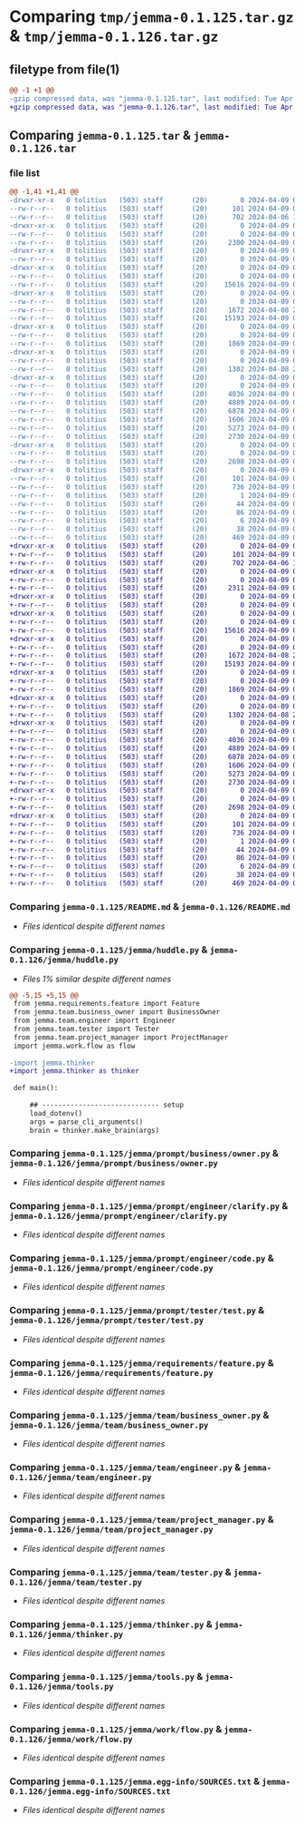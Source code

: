 # Comparing `tmp/jemma-0.1.125.tar.gz` & `tmp/jemma-0.1.126.tar.gz`

## filetype from file(1)

```diff
@@ -1 +1 @@
-gzip compressed data, was "jemma-0.1.125.tar", last modified: Tue Apr  9 05:46:32 2024, max compression
+gzip compressed data, was "jemma-0.1.126.tar", last modified: Tue Apr  9 05:48:30 2024, max compression
```

## Comparing `jemma-0.1.125.tar` & `jemma-0.1.126.tar`

### file list

```diff
@@ -1,41 +1,41 @@
-drwxr-xr-x   0 tolitius   (503) staff       (20)        0 2024-04-09 05:46:32.911827 jemma-0.1.125/
--rw-r--r--   0 tolitius   (503) staff       (20)      101 2024-04-09 05:46:32.911193 jemma-0.1.125/PKG-INFO
--rw-r--r--   0 tolitius   (503) staff       (20)      702 2024-04-06 17:47:19.000000 jemma-0.1.125/README.md
-drwxr-xr-x   0 tolitius   (503) staff       (20)        0 2024-04-09 05:46:32.886434 jemma-0.1.125/jemma/
--rw-r--r--   0 tolitius   (503) staff       (20)        0 2024-04-09 05:18:01.000000 jemma-0.1.125/jemma/__init__.py
--rw-r--r--   0 tolitius   (503) staff       (20)     2300 2024-04-09 05:46:09.000000 jemma-0.1.125/jemma/huddle.py
-drwxr-xr-x   0 tolitius   (503) staff       (20)        0 2024-04-09 05:46:32.893488 jemma-0.1.125/jemma/prompt/
--rw-r--r--   0 tolitius   (503) staff       (20)        0 2024-04-09 05:29:33.000000 jemma-0.1.125/jemma/prompt/__init__.py
-drwxr-xr-x   0 tolitius   (503) staff       (20)        0 2024-04-09 05:46:32.895346 jemma-0.1.125/jemma/prompt/business/
--rw-r--r--   0 tolitius   (503) staff       (20)        0 2024-04-09 05:29:44.000000 jemma-0.1.125/jemma/prompt/business/__init__.py
--rw-r--r--   0 tolitius   (503) staff       (20)    15616 2024-04-09 00:41:16.000000 jemma-0.1.125/jemma/prompt/business/owner.py
-drwxr-xr-x   0 tolitius   (503) staff       (20)        0 2024-04-09 05:46:32.898594 jemma-0.1.125/jemma/prompt/engineer/
--rw-r--r--   0 tolitius   (503) staff       (20)        0 2024-04-09 05:29:40.000000 jemma-0.1.125/jemma/prompt/engineer/__init__.py
--rw-r--r--   0 tolitius   (503) staff       (20)     1672 2024-04-08 20:02:41.000000 jemma-0.1.125/jemma/prompt/engineer/clarify.py
--rw-r--r--   0 tolitius   (503) staff       (20)    15193 2024-04-09 02:59:54.000000 jemma-0.1.125/jemma/prompt/engineer/code.py
-drwxr-xr-x   0 tolitius   (503) staff       (20)        0 2024-04-09 05:46:32.900553 jemma-0.1.125/jemma/prompt/tester/
--rw-r--r--   0 tolitius   (503) staff       (20)        0 2024-04-09 05:29:52.000000 jemma-0.1.125/jemma/prompt/tester/__init__.py
--rw-r--r--   0 tolitius   (503) staff       (20)     1869 2024-04-09 05:44:45.000000 jemma-0.1.125/jemma/prompt/tester/test.py
-drwxr-xr-x   0 tolitius   (503) staff       (20)        0 2024-04-09 05:46:32.902487 jemma-0.1.125/jemma/requirements/
--rw-r--r--   0 tolitius   (503) staff       (20)        0 2024-04-09 05:29:18.000000 jemma-0.1.125/jemma/requirements/__init__.py
--rw-r--r--   0 tolitius   (503) staff       (20)     1302 2024-04-08 23:31:38.000000 jemma-0.1.125/jemma/requirements/feature.py
-drwxr-xr-x   0 tolitius   (503) staff       (20)        0 2024-04-09 05:46:32.907890 jemma-0.1.125/jemma/team/
--rw-r--r--   0 tolitius   (503) staff       (20)        0 2024-04-09 05:29:16.000000 jemma-0.1.125/jemma/team/__init__.py
--rw-r--r--   0 tolitius   (503) staff       (20)     4036 2024-04-09 05:43:50.000000 jemma-0.1.125/jemma/team/business_owner.py
--rw-r--r--   0 tolitius   (503) staff       (20)     4889 2024-04-09 05:43:59.000000 jemma-0.1.125/jemma/team/engineer.py
--rw-r--r--   0 tolitius   (503) staff       (20)     6878 2024-04-09 05:44:06.000000 jemma-0.1.125/jemma/team/project_manager.py
--rw-r--r--   0 tolitius   (503) staff       (20)     1606 2024-04-09 05:44:11.000000 jemma-0.1.125/jemma/team/tester.py
--rw-r--r--   0 tolitius   (503) staff       (20)     5273 2024-04-09 05:46:20.000000 jemma-0.1.125/jemma/thinker.py
--rw-r--r--   0 tolitius   (503) staff       (20)     2730 2024-04-09 01:01:04.000000 jemma-0.1.125/jemma/tools.py
-drwxr-xr-x   0 tolitius   (503) staff       (20)        0 2024-04-09 05:46:32.910078 jemma-0.1.125/jemma/work/
--rw-r--r--   0 tolitius   (503) staff       (20)        0 2024-04-09 05:29:26.000000 jemma-0.1.125/jemma/work/__init__.py
--rw-r--r--   0 tolitius   (503) staff       (20)     2698 2024-04-09 05:43:40.000000 jemma-0.1.125/jemma/work/flow.py
-drwxr-xr-x   0 tolitius   (503) staff       (20)        0 2024-04-09 05:46:32.892412 jemma-0.1.125/jemma.egg-info/
--rw-r--r--   0 tolitius   (503) staff       (20)      101 2024-04-09 05:46:32.000000 jemma-0.1.125/jemma.egg-info/PKG-INFO
--rw-r--r--   0 tolitius   (503) staff       (20)      736 2024-04-09 05:46:32.000000 jemma-0.1.125/jemma.egg-info/SOURCES.txt
--rw-r--r--   0 tolitius   (503) staff       (20)        1 2024-04-09 05:46:32.000000 jemma-0.1.125/jemma.egg-info/dependency_links.txt
--rw-r--r--   0 tolitius   (503) staff       (20)       44 2024-04-09 05:46:32.000000 jemma-0.1.125/jemma.egg-info/entry_points.txt
--rw-r--r--   0 tolitius   (503) staff       (20)       86 2024-04-09 05:46:32.000000 jemma-0.1.125/jemma.egg-info/requires.txt
--rw-r--r--   0 tolitius   (503) staff       (20)        6 2024-04-09 05:46:32.000000 jemma-0.1.125/jemma.egg-info/top_level.txt
--rw-r--r--   0 tolitius   (503) staff       (20)       38 2024-04-09 05:46:32.912024 jemma-0.1.125/setup.cfg
--rw-r--r--   0 tolitius   (503) staff       (20)      469 2024-04-09 05:46:27.000000 jemma-0.1.125/setup.py
+drwxr-xr-x   0 tolitius   (503) staff       (20)        0 2024-04-09 05:48:30.183342 jemma-0.1.126/
+-rw-r--r--   0 tolitius   (503) staff       (20)      101 2024-04-09 05:48:30.182615 jemma-0.1.126/PKG-INFO
+-rw-r--r--   0 tolitius   (503) staff       (20)      702 2024-04-06 17:47:19.000000 jemma-0.1.126/README.md
+drwxr-xr-x   0 tolitius   (503) staff       (20)        0 2024-04-09 05:48:30.156165 jemma-0.1.126/jemma/
+-rw-r--r--   0 tolitius   (503) staff       (20)        0 2024-04-09 05:18:01.000000 jemma-0.1.126/jemma/__init__.py
+-rw-r--r--   0 tolitius   (503) staff       (20)     2311 2024-04-09 05:47:27.000000 jemma-0.1.126/jemma/huddle.py
+drwxr-xr-x   0 tolitius   (503) staff       (20)        0 2024-04-09 05:48:30.162610 jemma-0.1.126/jemma/prompt/
+-rw-r--r--   0 tolitius   (503) staff       (20)        0 2024-04-09 05:29:33.000000 jemma-0.1.126/jemma/prompt/__init__.py
+drwxr-xr-x   0 tolitius   (503) staff       (20)        0 2024-04-09 05:48:30.164759 jemma-0.1.126/jemma/prompt/business/
+-rw-r--r--   0 tolitius   (503) staff       (20)        0 2024-04-09 05:29:44.000000 jemma-0.1.126/jemma/prompt/business/__init__.py
+-rw-r--r--   0 tolitius   (503) staff       (20)    15616 2024-04-09 00:41:16.000000 jemma-0.1.126/jemma/prompt/business/owner.py
+drwxr-xr-x   0 tolitius   (503) staff       (20)        0 2024-04-09 05:48:30.168493 jemma-0.1.126/jemma/prompt/engineer/
+-rw-r--r--   0 tolitius   (503) staff       (20)        0 2024-04-09 05:29:40.000000 jemma-0.1.126/jemma/prompt/engineer/__init__.py
+-rw-r--r--   0 tolitius   (503) staff       (20)     1672 2024-04-08 20:02:41.000000 jemma-0.1.126/jemma/prompt/engineer/clarify.py
+-rw-r--r--   0 tolitius   (503) staff       (20)    15193 2024-04-09 02:59:54.000000 jemma-0.1.126/jemma/prompt/engineer/code.py
+drwxr-xr-x   0 tolitius   (503) staff       (20)        0 2024-04-09 05:48:30.170814 jemma-0.1.126/jemma/prompt/tester/
+-rw-r--r--   0 tolitius   (503) staff       (20)        0 2024-04-09 05:29:52.000000 jemma-0.1.126/jemma/prompt/tester/__init__.py
+-rw-r--r--   0 tolitius   (503) staff       (20)     1869 2024-04-09 05:44:45.000000 jemma-0.1.126/jemma/prompt/tester/test.py
+drwxr-xr-x   0 tolitius   (503) staff       (20)        0 2024-04-09 05:48:30.172858 jemma-0.1.126/jemma/requirements/
+-rw-r--r--   0 tolitius   (503) staff       (20)        0 2024-04-09 05:29:18.000000 jemma-0.1.126/jemma/requirements/__init__.py
+-rw-r--r--   0 tolitius   (503) staff       (20)     1302 2024-04-08 23:31:38.000000 jemma-0.1.126/jemma/requirements/feature.py
+drwxr-xr-x   0 tolitius   (503) staff       (20)        0 2024-04-09 05:48:30.178660 jemma-0.1.126/jemma/team/
+-rw-r--r--   0 tolitius   (503) staff       (20)        0 2024-04-09 05:29:16.000000 jemma-0.1.126/jemma/team/__init__.py
+-rw-r--r--   0 tolitius   (503) staff       (20)     4036 2024-04-09 05:43:50.000000 jemma-0.1.126/jemma/team/business_owner.py
+-rw-r--r--   0 tolitius   (503) staff       (20)     4889 2024-04-09 05:43:59.000000 jemma-0.1.126/jemma/team/engineer.py
+-rw-r--r--   0 tolitius   (503) staff       (20)     6878 2024-04-09 05:44:06.000000 jemma-0.1.126/jemma/team/project_manager.py
+-rw-r--r--   0 tolitius   (503) staff       (20)     1606 2024-04-09 05:44:11.000000 jemma-0.1.126/jemma/team/tester.py
+-rw-r--r--   0 tolitius   (503) staff       (20)     5273 2024-04-09 05:46:20.000000 jemma-0.1.126/jemma/thinker.py
+-rw-r--r--   0 tolitius   (503) staff       (20)     2730 2024-04-09 01:01:04.000000 jemma-0.1.126/jemma/tools.py
+drwxr-xr-x   0 tolitius   (503) staff       (20)        0 2024-04-09 05:48:30.181016 jemma-0.1.126/jemma/work/
+-rw-r--r--   0 tolitius   (503) staff       (20)        0 2024-04-09 05:29:26.000000 jemma-0.1.126/jemma/work/__init__.py
+-rw-r--r--   0 tolitius   (503) staff       (20)     2698 2024-04-09 05:43:40.000000 jemma-0.1.126/jemma/work/flow.py
+drwxr-xr-x   0 tolitius   (503) staff       (20)        0 2024-04-09 05:48:30.161168 jemma-0.1.126/jemma.egg-info/
+-rw-r--r--   0 tolitius   (503) staff       (20)      101 2024-04-09 05:48:30.000000 jemma-0.1.126/jemma.egg-info/PKG-INFO
+-rw-r--r--   0 tolitius   (503) staff       (20)      736 2024-04-09 05:48:30.000000 jemma-0.1.126/jemma.egg-info/SOURCES.txt
+-rw-r--r--   0 tolitius   (503) staff       (20)        1 2024-04-09 05:48:30.000000 jemma-0.1.126/jemma.egg-info/dependency_links.txt
+-rw-r--r--   0 tolitius   (503) staff       (20)       44 2024-04-09 05:48:30.000000 jemma-0.1.126/jemma.egg-info/entry_points.txt
+-rw-r--r--   0 tolitius   (503) staff       (20)       86 2024-04-09 05:48:30.000000 jemma-0.1.126/jemma.egg-info/requires.txt
+-rw-r--r--   0 tolitius   (503) staff       (20)        6 2024-04-09 05:48:30.000000 jemma-0.1.126/jemma.egg-info/top_level.txt
+-rw-r--r--   0 tolitius   (503) staff       (20)       38 2024-04-09 05:48:30.183535 jemma-0.1.126/setup.cfg
+-rw-r--r--   0 tolitius   (503) staff       (20)      469 2024-04-09 05:48:25.000000 jemma-0.1.126/setup.py
```

### Comparing `jemma-0.1.125/README.md` & `jemma-0.1.126/README.md`

 * *Files identical despite different names*

### Comparing `jemma-0.1.125/jemma/huddle.py` & `jemma-0.1.126/jemma/huddle.py`

 * *Files 1% similar despite different names*

```diff
@@ -5,15 +5,15 @@
 from jemma.requirements.feature import Feature
 from jemma.team.business_owner import BusinessOwner
 from jemma.team.engineer import Engineer
 from jemma.team.tester import Tester
 from jemma.team.project_manager import ProjectManager
 import jemma.work.flow as flow
 
-import jemma.thinker
+import jemma.thinker as thinker
 
 def main():
 
     ## ----------------------------- setup
     load_dotenv()
     args = parse_cli_arguments()
     brain = thinker.make_brain(args)
```

### Comparing `jemma-0.1.125/jemma/prompt/business/owner.py` & `jemma-0.1.126/jemma/prompt/business/owner.py`

 * *Files identical despite different names*

### Comparing `jemma-0.1.125/jemma/prompt/engineer/clarify.py` & `jemma-0.1.126/jemma/prompt/engineer/clarify.py`

 * *Files identical despite different names*

### Comparing `jemma-0.1.125/jemma/prompt/engineer/code.py` & `jemma-0.1.126/jemma/prompt/engineer/code.py`

 * *Files identical despite different names*

### Comparing `jemma-0.1.125/jemma/prompt/tester/test.py` & `jemma-0.1.126/jemma/prompt/tester/test.py`

 * *Files identical despite different names*

### Comparing `jemma-0.1.125/jemma/requirements/feature.py` & `jemma-0.1.126/jemma/requirements/feature.py`

 * *Files identical despite different names*

### Comparing `jemma-0.1.125/jemma/team/business_owner.py` & `jemma-0.1.126/jemma/team/business_owner.py`

 * *Files identical despite different names*

### Comparing `jemma-0.1.125/jemma/team/engineer.py` & `jemma-0.1.126/jemma/team/engineer.py`

 * *Files identical despite different names*

### Comparing `jemma-0.1.125/jemma/team/project_manager.py` & `jemma-0.1.126/jemma/team/project_manager.py`

 * *Files identical despite different names*

### Comparing `jemma-0.1.125/jemma/team/tester.py` & `jemma-0.1.126/jemma/team/tester.py`

 * *Files identical despite different names*

### Comparing `jemma-0.1.125/jemma/thinker.py` & `jemma-0.1.126/jemma/thinker.py`

 * *Files identical despite different names*

### Comparing `jemma-0.1.125/jemma/tools.py` & `jemma-0.1.126/jemma/tools.py`

 * *Files identical despite different names*

### Comparing `jemma-0.1.125/jemma/work/flow.py` & `jemma-0.1.126/jemma/work/flow.py`

 * *Files identical despite different names*

### Comparing `jemma-0.1.125/jemma.egg-info/SOURCES.txt` & `jemma-0.1.126/jemma.egg-info/SOURCES.txt`

 * *Files identical despite different names*


